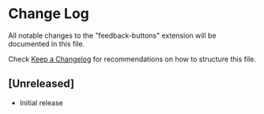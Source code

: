 # Change Log

All notable changes to the "feedback-buttons" extension will be documented in this file.

Check [Keep a Changelog](http://keepachangelog.com/) for recommendations on how to structure this file.

## [Unreleased]

- Initial release